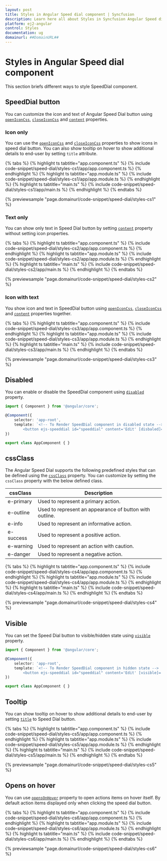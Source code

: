 ```yaml
---
layout: post
title: Styles in Angular Speed dial component | Syncfusion
description: Learn here all about Styles in Syncfusion Angular Speed dial component of Syncfusion Essential JS 2 and more.
platform: ej2-angular
control: Styles 
documentation: ug
domainurl: ##DomainURL##
---
```


# Styles in Angular Speed dial component

This section briefs different ways to style SpeedDial component.

## SpeedDial button

You can customize the icon and text of Angular Speed Dial button using [`openIconCss`](https://ej2.syncfusion.com/angular/documentation/api/speed-dial#openiconcss), [`closeIconCss`](https://ej2.syncfusion.com/angular/documentation/api/speed-dial#closeiconcss) and [`content`](https://ej2.syncfusion.com/angular/documentation/api/speed-dial#content) properties.

### Icon only

You can use the [`openIconCss`](https://ej2.syncfusion.com/angular/documentation/api/speed-dial#openiconcss) and [`closeIconCss`](https://ej2.syncfusion.com/angular/documentation/api/speed-dial#closeiconcss) properties to show icons in speed dial button. You can also show tooltip on hover to show additional details to end-user by setting `title` attribute.

{% tabs %}
{% highlight ts tabtitle="app.component.ts" %}
{% include code-snippet/speed-dial/styles-cs1/app/app.component.ts %}
{% endhighlight %}
{% highlight ts tabtitle="app.module.ts" %}
{% include code-snippet/speed-dial/styles-cs1/app/app.module.ts %}
{% endhighlight %}
{% highlight ts tabtitle="main.ts" %}
{% include code-snippet/speed-dial/styles-cs1/app/main.ts %}
{% endhighlight %}
{% endtabs %}
  
{% previewsample "page.domainurl/code-snippet/speed-dial/styles-cs1" %}

### Text only

You can show only text in Speed Dial button by setting [`content`](https://ej2.syncfusion.com/angular/documentation/api/speed-dial#content) property  without setting icon properties.

{% tabs %}
{% highlight ts tabtitle="app.component.ts" %}
{% include code-snippet/speed-dial/styles-cs2/app/app.component.ts %}
{% endhighlight %}
{% highlight ts tabtitle="app.module.ts" %}
{% include code-snippet/speed-dial/styles-cs2/app/app.module.ts %}
{% endhighlight %}
{% highlight ts tabtitle="main.ts" %}
{% include code-snippet/speed-dial/styles-cs2/app/main.ts %}
{% endhighlight %}
{% endtabs %}
  
{% previewsample "page.domainurl/code-snippet/speed-dial/styles-cs2" %}

### Icon with text

You show icon and text in SpeedDial button using [`openIconCss`](https://ej2.syncfusion.com/angular/documentation/api/speed-dial#openiconcss), [`closeIconCss`](https://ej2.syncfusion.com/angular/documentation/api/speed-dial#closeiconcss) and [`content`](https://ej2.syncfusion.com/angular/documentation/api/speed-dial#content) properties together.

{% tabs %}
{% highlight ts tabtitle="app.component.ts" %}
{% include code-snippet/speed-dial/styles-cs3/app/app.component.ts %}
{% endhighlight %}
{% highlight ts tabtitle="app.module.ts" %}
{% include code-snippet/speed-dial/styles-cs3/app/app.module.ts %}
{% endhighlight %}
{% highlight ts tabtitle="main.ts" %}
{% include code-snippet/speed-dial/styles-cs3/app/main.ts %}
{% endhighlight %}
{% endtabs %}
  
{% previewsample "page.domainurl/code-snippet/speed-dial/styles-cs3" %}

## Disabled

You can enable or disable the SpeedDial component using [`disabled`](https://ej2.syncfusion.com/angular/documentation/api/speed-dial#disabled) property.

```typescript
import { Component } from '@angular/core';

@Component({
    selector: 'app-root',
    template: `<!-- To Render SpeedDial component in disabled state -->
        <button ejs-speeddial id="speeddial" content='Edit' [disbaled]='true'></button>`
})

export class AppComponent { }
```

## cssClass

The Angular Speed Dial supports the following predefined styles that can be defined using the [`cssClass`](https://ej2.syncfusion.com/angular/documentation/api/speed-dial#cssclass) property. You can customize by setting the `cssClass` property with the below defined class.

| cssClass | Description |
| -------- | -------- |
| e-primary | Used to represent a primary action. |
| e-outline |  Used to represent an appearance of button with outline. |
| e-info |  Used to represent an informative action. |
| e-success | Used to represent a positive action. |
| e-warning | Used to represent an action with caution. |
| e-danger | Used to represent a negative action. |

{% tabs %}
{% highlight ts tabtitle="app.component.ts" %}
{% include code-snippet/speed-dial/styles-cs4/app/app.component.ts %}
{% endhighlight %}
{% highlight ts tabtitle="app.module.ts" %}
{% include code-snippet/speed-dial/styles-cs4/app/app.module.ts %}
{% endhighlight %}
{% highlight ts tabtitle="main.ts" %}
{% include code-snippet/speed-dial/styles-cs4/app/main.ts %}
{% endhighlight %}
{% endtabs %}
  
{% previewsample "page.domainurl/code-snippet/speed-dial/styles-cs4" %}

## Visible

You can set the Speed Dial button to visible/hidden state using [`visible`](https://ej2.syncfusion.com/angular/documentation/api/speed-dial#visible) property.

```typescript
import { Component } from '@angular/core';

@Component({
    selector: 'app-root',
    template: `<!-- To Render SpeedDial component in hidden state -->
        <button ejs-speeddial id="speeddial" content='Edit' [visible]='false'></button>`
})

export class AppComponent { }
```

## Tooltip

You can show tooltip on hover to show additional details to end-user by setting [`title`](https://ej2.syncfusion.com/angular/documentation/api/speed-dial/speedDialItemModel/#title) to Speed Dial button.

{% tabs %}
{% highlight ts tabtitle="app.component.ts" %}
{% include code-snippet/speed-dial/styles-cs5/app/app.component.ts %}
{% endhighlight %}
{% highlight ts tabtitle="app.module.ts" %}
{% include code-snippet/speed-dial/styles-cs5/app/app.module.ts %}
{% endhighlight %}
{% highlight ts tabtitle="main.ts" %}
{% include code-snippet/speed-dial/styles-cs5/app/main.ts %}
{% endhighlight %}
{% endtabs %}
  
{% previewsample "page.domainurl/code-snippet/speed-dial/styles-cs5" %}

## Opens on hover

You can use [`opensOnHover`](https://ej2.syncfusion.com/angular/documentation/api/speed-dial#opensonhover) property to open actions items on hover itself. By default action items displayed only when clicking the speed dial button.

{% tabs %}
{% highlight ts tabtitle="app.component.ts" %}
{% include code-snippet/speed-dial/styles-cs6/app/app.component.ts %}
{% endhighlight %}
{% highlight ts tabtitle="app.module.ts" %}
{% include code-snippet/speed-dial/styles-cs6/app/app.module.ts %}
{% endhighlight %}
{% highlight ts tabtitle="main.ts" %}
{% include code-snippet/speed-dial/styles-cs6/app/main.ts %}
{% endhighlight %}
{% endtabs %}
  
{% previewsample "page.domainurl/code-snippet/speed-dial/styles-cs6" %}

